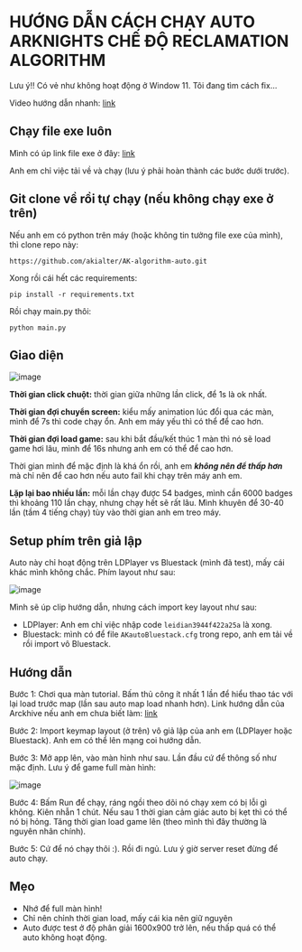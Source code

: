 # HƯỚNG DẪN CÁCH CHẠY AUTO ARKNIGHTS CHẾ ĐỘ RECLAMATION ALGORITHM

Lưu ý!! Có vẻ như không hoạt động ở Window 11. Tôi đang tìm cách fix... 

Video hướng dẫn nhanh: [link](https://www.youtube.com/watch?v=Vp98zE-LzTY)

## Chạy file exe luôn
Mình có úp link file exe ở đây: [link](https://drive.google.com/drive/folders/1bkYlfIhkb0Bj5QTXKXtDRTPUsXQD5L8W?usp=drive_link)

Anh em chỉ việc tải về và chạy (lưu ý phải hoàn thành các bước dưới trước).

## Git clone về rồi tự chạy (nếu không chạy exe ở trên)
Nếu anh em có python trên máy (hoặc không tin tưởng file exe của mình), thì clone repo này:

```https://github.com/akialter/AK-algorithm-auto.git```

Xong rồi cái hết các requirements:

```pip install -r requirements.txt```

Rồi chạy main.py thôi:

```python main.py```

## Giao diện

![image](https://github.com/akialter/AK-algorithm-auto/assets/117612624/e88e00ea-3b09-4865-8784-fd5d4be306e7)


**Thời gian click chuột:** thời gian giữa những lần click, để 1s là ok nhất.

**Thời gian đợi chuyển screen:** kiểu mấy animation lúc đổi qua các màn, mình để 7s thì code chạy ổn. Anh em máy yếu thì có thể để cao hơn.

**Thời gian đợi load game:** sau khi bắt đầu/kết thúc 1 màn thì nó sẽ load game hơi lâu, mình để 16s nhưng anh em có thể để cao hơn.

Thời gian mình để mặc định là khá ổn rồi, anh em ***không nên để thấp hơn*** mà chỉ nên để cao hơn nếu auto fail khi chạy trên máy anh em.

**Lặp lại bao nhiều lần:** mỗi lần chạy được 54 badges, mình cần 6000 badges thì khoảng 110 lần chạy, nhưng chạy hết sẽ rất lâu. Mình khuyên để 30-40 lần (tầm 4 tiếng chạy) tùy vào thời gian anh em treo máy.

## Setup phím trên giả lập
Auto này chỉ hoạt động trên LDPlayer vs Bluestack (mình đã test), mấy cái khác mình không chắc. Phím layout như sau:

![image](https://github.com/akialter/AK-algorithm-auto/assets/117612624/9ae22c9c-d550-4af8-b939-6886bea9341e)

Mình sẽ úp clip hướng dẫn, nhưng cách import key layout như sau:

- LDPlayer: Anh em chỉ việc nhập code ```leidian3944f422a25a``` là xong.
- Bluestack: mình có để file ```AKautoBluestack.cfg``` trong repo, anh em tải về rồi import vô Bluestack.


## Hướng dẫn
Bước 1: Chơi qua màn tutorial. Bấm thủ công ít nhất 1 lần để hiểu thao tác với lại load trước map (lần sau auto map load nhanh hơn). Link hướng dẫn của Arckhive nếu anh em chưa biết làm: [link](https://www.youtube.com/watch?v=V1HaBXQkh24)

Bước 2: Import keymap layout (ở trên) vô giả lập của anh em (LDPlayer hoặc Bluestack). Anh em có thể lên mạng coi hướng dẫn.

Bước 3: Mở app lên, vào màn hình như sau. Lần đầu cứ để thông số như mặc định. Lưu ý để game full màn hình:

![image](https://github.com/akialter/AK-algorithm-auto/assets/117612624/66104bdf-2d9b-4a5a-aa68-427eff2ee16d)

Bước 4: Bấm Run để chạy, ráng ngồi theo dõi nó chạy xem có bị lỗi gì không. Kiên nhẫn 1 chút. Nếu sau 1 thời gian cảm giác auto bị kẹt thì có thể nó bị hỏng. Tăng thời gian load game lên (theo mình thì đây thường là nguyên nhân chính).

Bước 5: Cứ để nó chạy thôi :). Rồi đi ngủ. Lưu ý giờ server reset đừng để auto chạy.

## Mẹo

- Nhớ để full màn hình!
- Chỉ nên chỉnh thời gian load, mấy cái kia nên giữ nguyên
- Auto được test ở độ phân giải 1600x900 trở lên, nếu thấp quá có thể auto không hoạt động.


